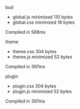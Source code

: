 bud

 - global.js       minimized       110 bytes
 - global.css       minimized       18 bytes

Compiled in 588ms

 theme

 - theme.css       304 bytes
 - theme.js       minimized       52 bytes

Compiled in 397ms

 plugin

 - plugin.css       304 bytes
 - plugin.js       minimized       52 bytes

Compiled in 397ms